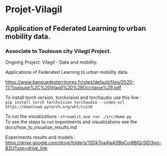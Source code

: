 # Projet-Vilagil
## Application of Federated Learning to urban mobility data. 
### Associate to Toulouse city Vilagil Project.

Ongoing Project: Vilagil - Data and mobility.

Applications of Federated Learning to urban mobility data. 


https://www.banquedesterritoires.fr/sites/default/files/2020-11/Toulouse%2C%20Vilagil%20%28Occitanie%29.pdf

To install torch version, torchvision and torchaudio use this line :   
 `pip install torch torchvision torchaudio --index-url https://download.pytorch.org/whl/cu118`

To run the visualizations : `streamlit.exe run ./src/Home.py`   
To see the steps to run experiments and visualizations see the docs/how_to_visualize_results.md   

Experiments results and models : https://drive.google.com/drive/folders/1SDk7oa4IaASBpCoj8BIQrStD3ixo-B2U?usp=drive_link
